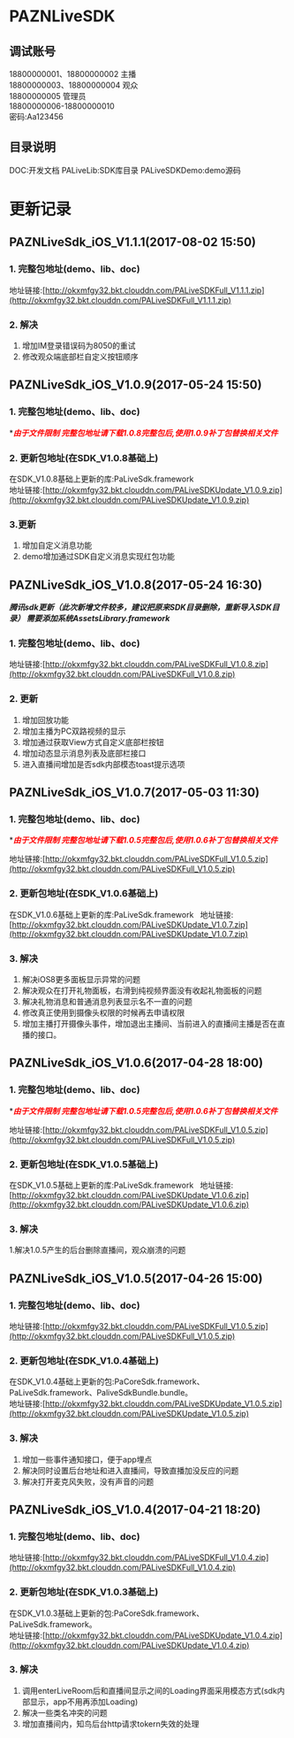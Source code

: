 # PAZNLiveSDK
## 调试账号
18800000001、18800000002 主播  
18800000003、18800000004 观众  
18800000005 管理员  
18800000006-18800000010  
密码:Aa123456

## 目录说明
DOC:开发文档 
PALiveLib:SDK库目录
PALiveSDKDemo:demo源码

# 更新记录

## PAZNLiveSdk_iOS_V1.1.1(2017-08-02 15:50)

### 1. 完整包地址(demo、lib、doc) 
地址链接:[http://okxmfgy32.bkt.clouddn.com/PALiveSDKFull_V1.1.1.zip](http://okxmfgy32.bkt.clouddn.com/PALiveSDKFull_V1.1.1.zip)

### 2. 解决
1. 增加IM登录错误码为8050的重试
2. 修改观众端底部栏自定义按钮顺序

## PAZNLiveSdk_iOS_V1.0.9(2017-05-24 15:50)

### 1. 完整包地址(demo、lib、doc) 

***<font color=#ff0000>*由于文件限制 完整包地址请下载1.0.8完整包后,使用1.0.9补丁包替换相关文件</font>***

### 2. 更新包地址(在SDK_V1.0.8基础上)
在SDK_V1.0.8基础上更新的库:PaLiveSdk.framework  
地址链接:[http://okxmfgy32.bkt.clouddn.com/PALiveSDKUpdate_V1.0.9.zip](http://okxmfgy32.bkt.clouddn.com/PALiveSDKUpdate_V1.0.9.zip)

### 3.更新
1. 增加自定义消息功能
2. demo增加通过SDK自定义消息实现红包功能

## PAZNLiveSdk_iOS_V1.0.8(2017-05-24 16:30)

***腾讯sdk更新（此次新增文件较多，建议把原来SDK目录删除，重新导入SDK目录） 需要添加系统AssetsLibrary.framework***

### 1. 完整包地址(demo、lib、doc) 
地址链接:[http://okxmfgy32.bkt.clouddn.com/PALiveSDKFull_V1.0.8.zip](http://okxmfgy32.bkt.clouddn.com/PALiveSDKFull_V1.0.8.zip)

### 2. 更新
1. 增加回放功能
2. 增加主播为PC双路视频的显示
3. 增加通过获取View方式自定义底部栏按钮
4. 增加动态显示消息列表及底部栏接口
5. 进入直播间增加是否sdk内部模态toast提示选项

## PAZNLiveSdk_iOS_V1.0.7(2017-05-03 11:30)

### 1. 完整包地址(demo、lib、doc)   

***<font color=#ff0000>*由于文件限制 完整包地址请下载1.0.5完整包后,使用1.0.6补丁包替换相关文件</font>***

地址链接:[http://okxmfgy32.bkt.clouddn.com/PALiveSDKFull_V1.0.5.zip](http://okxmfgy32.bkt.clouddn.com/PALiveSDKFull_V1.0.5.zip)

### 2. 更新包地址(在SDK_V1.0.6基础上)
在SDK_V1.0.6基础上更新的库:PaLiveSdk.framework   
地址链接:[http://okxmfgy32.bkt.clouddn.com/PALiveSDKUpdate_V1.0.7.zip](http://okxmfgy32.bkt.clouddn.com/PALiveSDKUpdate_V1.0.7.zip)

### 3. 解决
1. 解决iOS8更多面板显示异常的问题
2. 解决观众在打开礼物面板，右滑到纯视频界面没有收起礼物面板的问题
3. 解决礼物消息和普通消息列表显示名不一直的问题
4. 修改真正使用到摄像头权限的时候再去申请权限
5. 增加主播打开摄像头事件，增加退出主播间、当前进入的直播间主播是否在直播的接口。

## PAZNLiveSdk_iOS_V1.0.6(2017-04-28 18:00)

### 1. 完整包地址(demo、lib、doc)   

***<font color=#ff0000>*由于文件限制 完整包地址请下载1.0.5完整包后,使用1.0.6补丁包替换相关文件</font>***

地址链接:[http://okxmfgy32.bkt.clouddn.com/PALiveSDKFull_V1.0.5.zip](http://okxmfgy32.bkt.clouddn.com/PALiveSDKFull_V1.0.5.zip)

### 2. 更新包地址(在SDK_V1.0.5基础上)
在SDK_V1.0.5基础上更新的库:PaLiveSdk.framework   
地址链接:[http://okxmfgy32.bkt.clouddn.com/PALiveSDKUpdate_V1.0.6.zip](http://okxmfgy32.bkt.clouddn.com/PALiveSDKUpdate_V1.0.6.zip)

### 3. 解决
1.解决1.0.5产生的后台删除直播间，观众崩溃的问题

## PAZNLiveSdk_iOS_V1.0.5(2017-04-26 15:00)

### 1. 完整包地址(demo、lib、doc) 
地址链接:[http://okxmfgy32.bkt.clouddn.com/PALiveSDKFull_V1.0.5.zip](http://okxmfgy32.bkt.clouddn.com/PALiveSDKFull_V1.0.5.zip)

### 2. 更新包地址(在SDK_V1.0.4基础上)
在SDK_V1.0.4基础上更新的包:PaCoreSdk.framework、PaLiveSdk.framework、PaliveSdkBundle.bundle。   
地址链接:[http://okxmfgy32.bkt.clouddn.com/PALiveSDKUpdate_V1.0.5.zip](http://okxmfgy32.bkt.clouddn.com/PALiveSDKUpdate_V1.0.5.zip)

### 3. 解决
1. 增加一些事件通知接口，便于app埋点
2. 解决同时设置后台地址和进入直播间，导致直播加没反应的问题
3. 解决打开麦克风失败，没有声音的问题

## PAZNLiveSdk_iOS_V1.0.4(2017-04-21 18:20)

### 1. 完整包地址(demo、lib、doc) 
地址链接:[http://okxmfgy32.bkt.clouddn.com/PALiveSDKFull_V1.0.4.zip](http://okxmfgy32.bkt.clouddn.com/PALiveSDKFull_V1.0.4.zip)

### 2. 更新包地址(在SDK_V1.0.3基础上)
在SDK_V1.0.3基础上更新的包:PaCoreSdk.framework、PaLiveSdk.framework。   
地址链接:[http://okxmfgy32.bkt.clouddn.com/PALiveSDKUpdate_V1.0.4.zip](http://okxmfgy32.bkt.clouddn.com/PALiveSDKUpdate_V1.0.4.zip)

### 3. 解决
1. 调用enterLiveRoom后和直播间显示之间的Loading界面采用模态方式(sdk内部显示，app不用再添加Loading)
2. 解决一些类名冲突的问题
3. 增加直播间内，知鸟后台http请求tokern失效的处理
